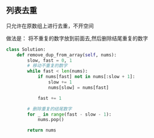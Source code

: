 ## 列表去重

只允许在原数组上进行去重，不开空间

做法是： 将不重复的数字放到前面去,然后删除结尾重复的数字

```python
class Solution:
    def remove_dup_from_array(self, nums):
        slow, fast = 0, 1
        # 移动不重复的数字
        while fast < len(nums):
            if nums[fast] not in nums[:slow + 1]:
                slow += 1
                nums[slow] = nums[fast]

            fast += 1

        # 删除重复的结尾数字
        for _ in range(fast - slow - 1):
            nums.pop()

        return nums
```
